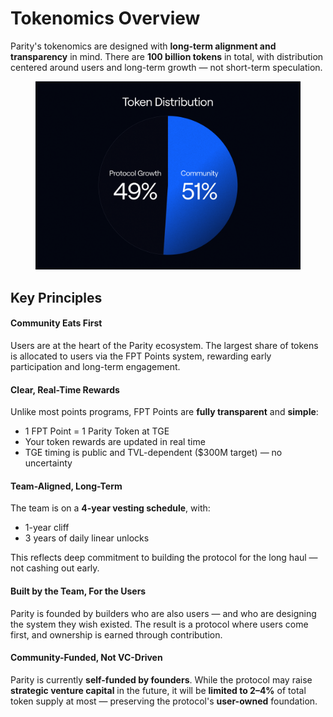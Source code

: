 # Tokenomics Overview

Parity's tokenomics are designed with **long-term alignment and transparency** in mind. There are **100 billion tokens** in total, with distribution centered around users and long-term growth — not short-term speculation.

<figure><img src="../.gitbook/assets/Tokenomics Overview 3.png" alt=""><figcaption></figcaption></figure>

## Key Principles

#### Community Eats First

Users are at the heart of the Parity ecosystem. The largest share of tokens is allocated to users via the FPT Points system, rewarding early participation and long-term engagement.

#### Clear, Real-Time Rewards

Unlike most points programs, FPT Points are **fully transparent** and **simple**:

* 1 FPT Point = 1 Parity Token at TGE
* Your token rewards are updated in real time
* TGE timing is public and TVL-dependent ($300M target) — no uncertainty

#### Team-Aligned, Long-Term

The team is on a **4-year vesting schedule**, with:

* 1-year cliff
* 3 years of daily linear unlocks

This reflects deep commitment to building the protocol for the long haul — not cashing out early.

#### Built by the Team, For the Users

Parity is founded by builders who are also users — and who are designing the system they wish existed. The result is a protocol where users come first, and ownership is earned through contribution.

#### Community-Funded, Not VC-Driven

Parity is currently **self-funded by founders**. While the protocol may raise **strategic venture capital** in the future, it will be **limited to 2–4%** of total token supply at most — preserving the protocol's **user-owned** foundation.
